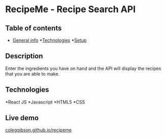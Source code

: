 # RecipeMe - Recipe Search API

## Table of contents

* [General info](#general-info)
*[Technologies](#technologies)
*[Setup](#setup)

## Description
Enter the ingredients you have on hand and the API will display the recipes that you are able to make.

## Technologies
*React JS
*Javascript
*HTML5
*CSS

## Live demo
[coleggibson.github.io/recipeme](coleggibson.github.io/recipeme)

